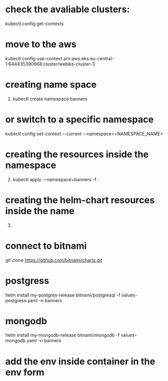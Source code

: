 # check the avaliable clusters:

kubectl config get-contexts

# move to the aws

kubectl config use-context arn:aws:eks:eu-central-1:644435390668:cluster/webiks-cluster-3

# creating name space

1. kubectl create namespace banners

# or switch to a specific namespace

kubectl config set-context --current --namespace=<NAMESPACE_NAME>

# creating the resources inside the namespace

2.  kubectl apply --namespace=banners -f .

# creating the helm-chart resources inside the name

3.

# connect to bitnami

git clone https://github.com/bitnami/charts.git

# postgress

helm install my-postgres-release bitnami/postgresql -f values-postgress.yaml -n banners

# mongodb

helm install my-mongodb-release bitnami/mongodb -f values-mongodb.yaml -n banners

# add the env inside container in the env form
